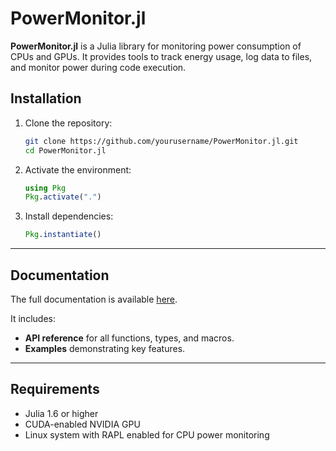 # PowerMonitor.jl

**PowerMonitor.jl** is a Julia library for monitoring power consumption of CPUs and GPUs. It provides tools to track energy usage, log data to files, and monitor power during code execution.


## Installation

1. Clone the repository:
   ```bash
   git clone https://github.com/yourusername/PowerMonitor.jl.git
   cd PowerMonitor.jl
   ```

2. Activate the environment:
   ```julia
   using Pkg
   Pkg.activate(".")
   ```

3. Install dependencies:
   ```julia
   Pkg.instantiate()
   ```

---

## Documentation

The full documentation is available [here](https://Al3ssandro-create.github.io/PowerMonitor.jl/).

It includes:
- **API reference** for all functions, types, and macros.
- **Examples** demonstrating key features.

---

## Requirements

- Julia 1.6 or higher
- CUDA-enabled NVIDIA GPU
- Linux system with RAPL enabled for CPU power monitoring

